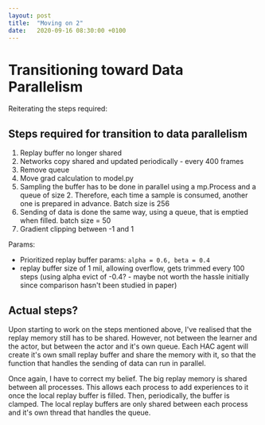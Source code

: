 ```yaml
---
layout: post
title:  "Moving on 2"
date:   2020-09-16 08:30:00 +0100
---
```

<!-- ![Bug found](/assets/Common/bug-stop.png){: .center-image} -->
# Transitioning toward Data Parallelism
Reiterating the steps required:

## Steps required for transition to data parallelism
1. Replay buffer no longer shared
2. Networks copy shared and updated periodically - every 400 frames
3. Remove queue
4. Move grad calculation to model.py
5. Sampling the buffer has to be done in parallel using a mp.Process and a queue of size 2. Therefore, each time a sample is consumed, another one is prepared in advance. Batch size is 256
6. Sending of data is done the same way, using a queue, that is emptied when filled. batch size = 50
7. Gradient clipping between -1 and 1

Params: 
- Prioritized replay buffer params: `alpha = 0.6, beta = 0.4`
- replay buffer size of 1 mil, allowing overflow, gets trimmed every 100 steps (using alpha evict of -0.4? - maybe not worth the hassle initially since comparison hasn't been studied in paper)

## Actual steps?
Upon starting to work on the steps mentioned above, I've realised that the replay memory still has to be shared. However, not between the learner and the actor, but between the actor and it's own queue. Each HAC agent will create it's own small replay buffer and share the memory with it, so that the function that handles the sending of data can run in parallel.

Once again, I have to correct my belief. The big replay memory is shared between all processes. This allows each process to add experiences to it once the local replay buffer is filled. Then, periodically, the buffer is clamped. The local replay buffers are only shared between each process and it's own thread that handles the queue.

<!-- |  |   |   |   |   |
:-:|:-:|:-:|:-:|:-:|
![Low level accuracy](/assets/Getting-close/0_accuracy.png) | ![Low level actor loss](/assets/Getting-close/0_loss_actor.png) | ![Low level critic loss](/assets/Getting-close/0_loss_critic.png) | ![Low level reward](/assets/Getting-close/0_reward.png)
![High level accuracy](/assets/Getting-close/1_accuracy.png) | ![High level actor loss](/assets/Getting-close/1_loss_actor.png) | ![High level critic loss](/assets/Getting-close/1_loss_critic.png) | ![High level accuracy](/assets/Getting-close/1_reward.png)

![Gif](/assets/Getting-close/run0.gif) -->


<!-- ![Accuracy](/assets/Reduced-workspace-results/accuracy.png)
![Actor loss](/assets/Reduced-workspace-results/loss_actor.png)
![Critic loss](/assets/Reduced-workspace-results/loss_critic.png)

![Gif](/assets/Reduced-workspace-results/run0.gif) -->